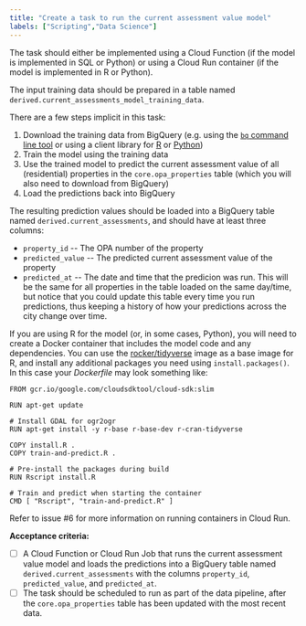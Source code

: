 ```yaml
---
title: "Create a task to run the current assessment value model"
labels: ["Scripting","Data Science"]
---
```


The task should either be implemented using a Cloud Function (if the model is implemented in SQL or Python) or using a Cloud Run container (if the model is implemented in R or Python).

The input training data should be prepared in a table named `derived.current_assessments_model_training_data`.

There are a few steps implicit in this task:
1. Download the training data from BigQuery (e.g. using the [`bq` command line tool](https://cloud.google.com/bigquery/docs/reference/bq-cli-reference#bq_extract) or using a client library for [R](https://cran.r-project.org/web/packages/bigrquery/index.html) or [Python](https://pypi.org/project/google-cloud-bigquery/))
2. Train the model using the training data
3. Use the trained model to predict the current assessment value of all (residential) properties in the `core.opa_properties` table (which you will also need to download from BigQuery)
4. Load the predictions back into BigQuery

The resulting prediction values should be loaded into a BigQuery table named `derived.current_assessments`, and should have at least three columns:
* `property_id` -- The OPA number of the property
* `predicted_value` -- The predicted current assessment value of the property
* `predicted_at` -- The date and time that the predicion was run. This will be the same for all properties in the table loaded on the same day/time, but notice that you could update this table every time you run predictions, thus keeping a history of how your predictions across the city change over time.

If you are using R for the model (or, in some cases, Python), you will need to create a Docker container that includes the model code and any dependencies. You can use the [rocker/tidyverse](https://hub.docker.com/r/rocker/tidyverse) image as a base image for R, and install any additional packages you need using `install.packages()`. In this case your _Dockerfile_ may look something like:

```docker
FROM gcr.io/google.com/cloudsdktool/cloud-sdk:slim

RUN apt-get update

# Install GDAL for ogr2ogr
RUN apt-get install -y r-base r-base-dev r-cran-tidyverse

COPY install.R .
COPY train-and-predict.R .

# Pre-install the packages during build
RUN Rscript install.R

# Train and predict when starting the container
CMD [ "Rscript", "train-and-predict.R" ]
```

Refer to issue #6 for more information on running containers in Cloud Run.

**Acceptance criteria:**
- [ ] A Cloud Function or Cloud Run Job that runs the current assessment value model and loads the predictions into a BigQuery table named `derived.current_assessments` with the columns `property_id`, `predicted_value`, and `predicted_at`.
- [ ] The task should be scheduled to run as part of the data pipeline, after the `core.opa_properties` table has been updated with the most recent data.